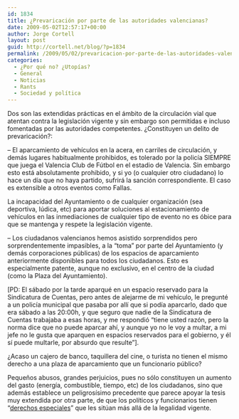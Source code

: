 ```yaml
---
id: 1834
title: ¿Prevaricación por parte de las autoridades valencianas?
date: 2009-05-02T12:57:17+00:00
author: Jorge Cortell
layout: post
guid: http://cortell.net/blog/?p=1834
permalink: /2009/05/02/prevaricacion-por-parte-de-las-autoridades-valencianas/
categories:
  - ¿Por qué no? ¿Utopías?
  - General
  - Noticias
  - Rants
  - Sociedad y polí­tica
---
```

Dos son las extendidas prácticas en el ámbito de la circulación vial que atentan contra la legislación vigente y sin embargo son permitidas e incluso fomentadas por las autoridades competentes. ¿Constituyen un delito de prevaricación?:

&#8211; El aparcamiento de vehículos en la acera, en carriles de circulación, y demás lugares habitualmente prohibidos, es tolerado por la policía SIEMPRE que juega el Valencia Club de Fútbol en el estadio de Valencia. Sin embargo esto está absolutamente prohibido, y si yo (o cualquier otro ciudadano) lo hace un día que no haya partido, sufrirá la sanción correspondiente. El caso es extensible a otros eventos como Fallas.

La incapacidad del Ayuntamiento o de cualquier organización (sea deportiva, lúdica, etc) para aportar soluciones al estacionamiento de vehículos en las inmediaciones de cualquier tipo de evento no es óbice para que se mantenga y respete la legislación vigente.

&#8211; Los ciudadanos valencianos hemos asistido sorprendidos pero sorprendentemente impasibles, a la &#8220;toma&#8221; por parte del Ayuntamiento (y demás corporaciones públicas) de los espacios de aparcamiento anteriormente disponibles para todos los ciudadanos. Esto es especialmente patente, aunque no exclusivo, en el centro de la ciudad (como la Plaza del Ayuntamiento).

[PD: El sábado por la tarde aparqué en un espacio reservado para la Sindicatura de Cuentas, pero antes de alejarme de mi vehículo, le pregunté a un policía municipal que pasaba por allí que si podía aparcarlo, dado que era sábado a las 20:00h, y que seguro que nadie de la Sindicatura de Cuentas trabajaba a esas horas, y me respondió &#8220;tiene usted razón, pero la norma dice que no puede aparcar ahí, y aunque yo no le voy a multar, a mi jefe no le gusta que aparquen en espacios reservados para el gobierno, y él sí puede multarle, por absurdo que resulte&#8221;].

¿Acaso un cajero de banco, taquillera del cine, o turista no tienen el mismo derecho a una plaza de aparcamiento que un funcionario público?

Pequeños abusos, grandes perjuicios, pues no sólo constituyen un aumento del gasto (energía, combustible, tiempo, etc) de los ciudadanos, sino que además establece un peligrosísimo precedente que parece apoyar la tesis muy extendida por otra parte, de que los políticos y funcionarios tienen &#8220;<a title="http://www.europapress.es/nacional/noticia-yak-aguirreno-debe-criminalizar-nadie-cuando-intencion-tenian-era-acortar-sufrimiento-familias-20090421122217.html" href="http://www.europapress.es/nacional/noticia-yak-aguirreno-debe-criminalizar-nadie-cuando-intencion-tenian-era-acortar-sufrimiento-familias-20090421122217.html" target="_blank">derechos especiales</a>&#8221; que les sitúan más allá de la legalidad vigente.
